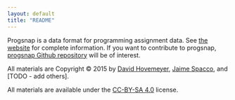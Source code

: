 ```yaml
---
layout: default
title: "README"
---
```


Progsnap is a data format for programming assignment data.  See [the website](http://cloudcoderdotorg.github.io/progsnap) for complete information.  If you want to contribute to progsnap, [progsnap Github repository](https://github.com/cloudcoderdotorg/progsnap) will be of interest.

All materials are Copyright &copy; 2015 by [David Hovemeyer](mailto:david.hovemeyer@gmail.com), [Jaime Spacco](mailto:jspacco@knox.edu), and [TODO - add others].

All materials are available under the [CC-BY-SA 4.0](http://creativecommons.org/licenses/by-sa/4.0/) license.
